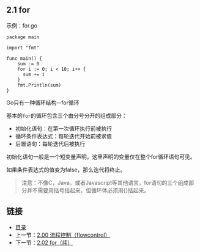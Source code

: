 ## 2.1 for

示例：for.go

    package main

    import "fmt"

    func main() {
        sum := 0
        for i := 0; i < 10; i++ {
          sum += i
        }
        fmt.Println(sum)
    }

Go只有一种循环结构--for循环

基本的`for`的循环包含三个由分号分开的组成部分：

* 初始化语句：在第一次循环执行前被执行
* 循环条件表达式：每轮迭代开始前被求值
* 后置语句：每轮迭代后被执行

初始化语句一般是一个短变量声明，这里声明的变量仅在整个for循环语句可见。

如果条件表达式的值变为false，那么迭代将终止。

>注意：不像C，Java，或者Javascript等其他语言，for语句的三个组成部分并不需要用括号括起来，但循环体必须用{}括起来。

## 链接
* [目录](https://github.com/alphaeye/go-zh/blob/master/tour/directory.md)
* 上一节：[2.00 流程控制（flowcontrol）](https://github.com/alphaeye/go-zh/blob/master/tour/02.00.md)
* 下一节：[2.02 for（续）](https://github.com/alphaeye/go-zh/blob/master/tour/02.02.md)
